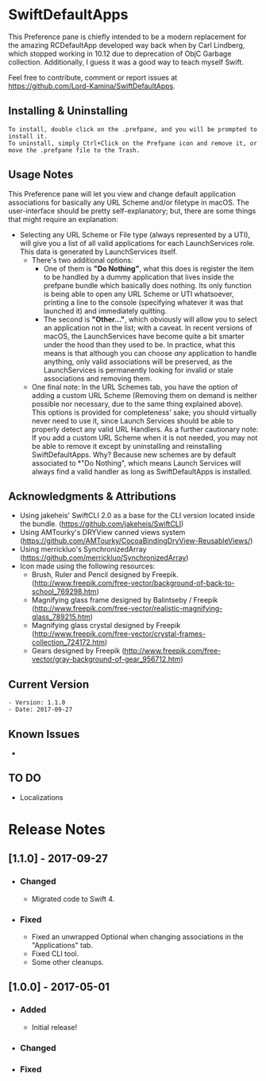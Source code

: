 SwiftDefaultApps
========

This Preference pane is chiefly intended to be a modern replacement for the amazing RCDefaultApp developed way back when by Carl Lindberg, which stopped working in 10.12 due to deprecation of ObjC Garbage collection.
Additionally, I guess it was a good way to teach myself Swift.

Feel free to contribute, comment or report issues at https://github.com/Lord-Kamina/SwiftDefaultApps.

## Installing & Uninstalling
	
	To install, double click on the .prefpane, and you will be prompted to install it.
	To uninstall, simply Ctrl+Click on the Prefpane icon and remove it, or move the .prefpane file to the Trash.

## Usage Notes

This Preference pane will let you view and change default application associations for basically any URL Scheme and/or filetype in macOS.
The user-interface should be pretty self-explanatory; but, there are some things that might require an explanation:
	
- Selecting any URL Scheme or File type (always represented by a UTI), will give you a list of all valid applications for each LaunchServices role. This data is generated by LaunchServices itself.
  - There's two additional options: 
    - One of them is **"Do Nothing"**, what this does is register the item to be handled by a dummy application that lives inside the prefpane bundle which basically does nothing. Its only function is being able to open any URL Scheme or UTI whatsoever, printing a line to the console (specifying whatever it was that launched it) and immediately quitting.
    - The second is **"Other..."**, which obviously will allow you to select an application not in the list; with a caveat. In recent versions of macOS, the LaunchServices have become quite a bit smarter under the hood than they used to be. In practice, what this means is that although you can choose *any* application to handle anything, only valid associations will be preserved, as the LaunchServices is permanently looking for invalid or stale associations and removing them.
  - One final note: In the URL Schemes tab, you have the option of adding a custom URL Scheme (Removing them on demand is neither possible nor necessary, due to the same thing explained above). This options is provided for completeness' sake; you should virtually never need to use it, since Launch Services should be able to properly detect any valid URL Handlers. As a further cautionary note: If you add a custom URL Scheme when it is not needed, you may not be able to remove it except by uninstalling and reinstalling SwiftDefaultApps. Why? Because new schemes are by default associated to *"Do Nothing", which means Launch Services will always find a valid handler as long as SwiftDefaultApps is installed.

## Acknowledgments & Attributions

- Using jakeheis' SwiftCLI 2.0 as a base for the CLI version located inside the bundle. (https://github.com/jakeheis/SwiftCLI)
- Using AMTourky's DRYView canned views system (https://github.com/AMTourky/CocoaBindingDryView-ReusableViews/)
- Using merrickluo's SynchronizedArray (https://github.com/merrickluo/SynchronizedArray)
- Icon made using the following resources:
	- Brush, Ruler and Pencil designed by Freepik. (http://www.freepik.com/free-vector/background-of-back-to-school_769298.htm)
	- Magnifying glass frame designed by Balintseby / Freepik (http://www.freepik.com/free-vector/realistic-magnifying-glass_789215.htm)
	- Magnifying glass crystal designed by Freepik (http://www.freepik.com/free-vector/crystal-frames-collection_724172.htm)
	- Gears designed by Freepik (http://www.freepik.com/free-vector/gray-background-of-gear_956712.htm)

## Current Version
    - Version: 1.1.0
    - Date: 2017-09-27

## Known Issues
- 

## TO DO
- Localizations

# Release Notes

## [1.1.0] - 2017-09-27
  + ### Changed
  	+ Migrated code to Swift 4.
  + ### Fixed
  	+ Fixed an unwrapped Optional when changing associations in the "Applications" tab.
  	+ Fixed CLI tool.
  	+ Some other cleanups.

## [1.0.0] - 2017-05-01
  + ### Added
    + Initial release!
  + ### Changed
  + ### Fixed
  
  
